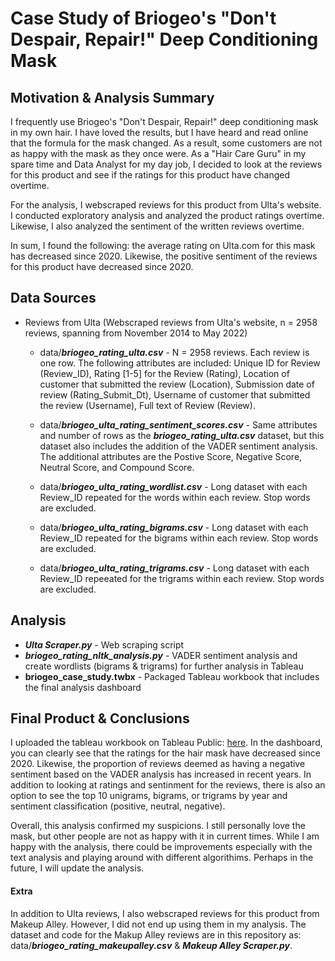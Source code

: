 # Case Study of Briogeo's "Don't Despair, Repair!" Deep Conditioning Mask

## Motivation & Analysis Summary

I frequently use Briogeo's "Don't Despair, Repair!" deep conditioning mask in my own hair. I have loved the results, but I have heard and read online that the formula for the mask changed. As a result, some customers are not as happy with the mask as they once were. As a "Hair Care Guru" in my spare time and Data Analyst for my day job, I decided to look at the reviews for this product and see if the ratings for this product have changed overtime. 

For the analysis, I webscraped reviews for this product from Ulta's website. I conducted exploratory analysis and analyzed the product ratings overtime. Likewise, I also analyzed the sentiment of the written reviews overtime. 

In sum, I found the following: the average rating on Ulta.com for this mask has decreased since 2020. Likewise, the positive sentiment of the reviews for this product have decreased since 2020.

## Data Sources 
- Reviews from Ulta (Webscraped reviews from Ulta's website, n = 2958 reviews, spanning from November 2014 to May 2022)
  - data/**_briogeo_rating_ulta.csv_** - N = 2958 reviews. Each review is one row. The following attributes are included: Unique ID for Review (Review_ID), Rating [1-5] for the Review (Rating), Location of customer that submitted the review (Location), Submission date of review (Rating_Submit_Dt), Username of customer that submitted the review (Username), Full text of Review (Review).
  
  - data/**_briogeo_ulta_rating_sentiment_scores.csv_** - Same attributes and number of rows as the **_briogeo_rating_ulta.csv_** dataset, but this dataset also includes the addition of the VADER sentiment analysis. The additional attributes are the Postive Score, Negative Score, Neutral Score, and Compound Score.
  
  - data/**_briogeo_ulta_rating_wordlist.csv_** - Long dataset with each Review_ID repeated for the words within each review. Stop words are excluded. 
  
  - data/**_briogeo_ulta_rating_bigrams.csv_** - Long dataset with each Review_ID repeated for the bigrams within each review. Stop words are excluded. 
  
  - data/**_briogeo_ulta_rating_trigrams.csv_** - Long dataset with each Review_ID repeeated for the trigrams within each review. Stop words are excluded.

## Analysis
- **_Ulta Scraper.py_** - Web scraping script 
- **_briogeo_rating_nltk_analysis.py_** - VADER sentiment analysis and create wordlists (bigrams & trigrams) for further analysis in Tableau
- **briogeo_case_study.twbx** - Packaged Tableau workbook that includes the final analysis dashboard

## Final Product & Conclusions
I uploaded the tableau workbook on Tableau Public: [here](https://public.tableau.com/app/profile/madison.volpe/viz/briogeo_case_study/Briogeodash). In the dashboard, you can clearly see that the ratings for the hair mask have decreased since 2020. Likewise, the proportion of reviews deemed as having a negative sentiment based on the VADER analysis has increased in recent years. In addition to looking at ratings and sentinment for the reviews, there is also an option to see the top 10 unigrams, bigrams, or trigrams by year and sentiment classification (positive, neutral, negative). 

Overall, this analysis confirmed my suspicions. I still personally love the mask, but other people are not as happy with it in current times. While I am happy with the analysis, there could be improvements especially with the text analysis and playing around with different algorithims. Perhaps in the future, I will update the analysis. 

#### Extra
In addition to Ulta reviews, I also webscraped reviews for this product from Makeup Alley. However, I did not end up using them in my analysis. The dataset and code for the Makup Alley reviews are in this repository as: data/**_briogeo_rating_makeupalley.csv_** & **_Makeup Alley Scraper.py_**.
